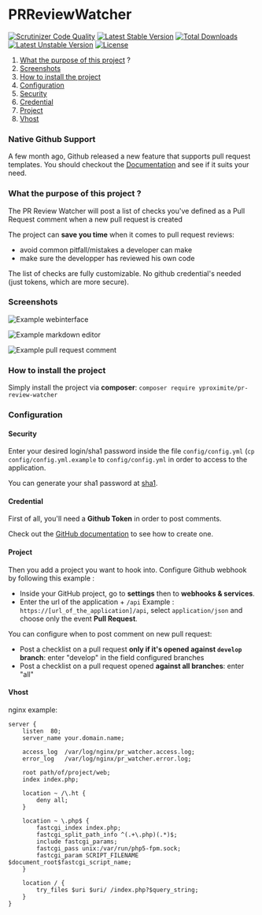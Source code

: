 # PRReviewWatcher

[![Scrutinizer Code Quality](https://scrutinizer-ci.com/g/Yproximite/PRReviewWatcher/badges/quality-score.png?b=master)](https://scrutinizer-ci.com/g/Yproximite/PRReviewWatcher/?branch=master)
[![Latest Stable Version](https://poser.pugx.org/yproximite/pr-review-watcher/v/stable)](https://packagist.org/packages/yproximite/pr-review-watcher) [![Total Downloads](https://poser.pugx.org/yproximite/pr-review-watcher/downloads)](https://packagist.org/packages/yproximite/pr-review-watcher) [![Latest Unstable Version](https://poser.pugx.org/yproximite/pr-review-watcher/v/unstable)](https://packagist.org/packages/yproximite/pr-review-watcher) [![License](https://poser.pugx.org/yproximite/pr-review-watcher/license)](https://packagist.org/packages/yproximite/pr-review-watcher)

1. [What the purpose of this project](#what-the-purpose-of-this-project-) ?
2. [Screenshots](#screenshots)
3. [How to install the project](#how-to-install-the-project)
4. [Configuration](#configuration)
  1. [Security](#security)
  2. [Credential](#credential)
  3. [Project](#project)
  4. [Vhost](#vhost)
  
  
### Native Github Support 

A few month ago, Github released a new feature that supports pull request templates. You should checkout the [Documentation](https://help.github.com/articles/creating-a-pull-request-template-for-your-repository) and see if it suits your need.

### What the purpose of this project ?
The PR Review Watcher will post a list of checks you've defined as a Pull Request comment when a new pull request is created

The project can **save you time** when it comes to pull request reviews:

* avoid common pitfall/mistakes a developer can make
* make sure the developper has reviewed his own code

The list of checks are fully customizable. No github credential's needed (just tokens, which are more secure).

### Screenshots

![Example webinterface](http://i.imgur.com/zsnuTV0.png)

![Example markdown editor](http://i.imgur.com/ZylBkSN.png)

![Example pull request comment](http://i.imgur.com/mcRPRCU.png)



### How to install the project

Simply install the project via **composer**: `composer require yproximite/pr-review-watcher`

### Configuration

#### Security

Enter your desired login/sha1 password inside the file `config/config.yml` (`cp config/config.yml.example` to `config/config.yml` in order to access to the application.

You can generate your sha1 password at [sha1](http://www.sha1-online.com/).

#### Credential

First of all, you'll need a **Github Token** in order to post comments.

Check out the [GitHub documentation](https://help.github.com/articles/creating-an-access-token-for-command-line-use/) to see how to create one.

#### Project

Then you add a project you want to hook into.
Configure Github webhook by following this example : 

* Inside your GitHub project, go to **settings** then to **webhooks & services**.
* Enter the url of the application + `/api`  Example : `https://[url_of_the_application]/api`, select `application/json` and choose only the event **Pull Request**.

You can configure when to post comment on new pull request:

* Post a checklist on a pull request **only if it's opened against `develop` branch**: enter "develop" in the field configured branches
* Post a checklist on a pull request opened **against all branches**: enter "all"

#### Vhost
nginx example: 

    server {
    	listen	80;
    	server_name your.domain.name;
     
    	access_log	/var/log/nginx/pr_watcher.access.log;
    	error_log	/var/log/nginx/pr_watcher.error.log;
     
    	root path/of/project/web;
    	index index.php;
    
    	location ~ /\.ht {
    		deny all;
    	}
    
    	location ~ \.php$ {
    		fastcgi_index index.php;
       	 	fastcgi_split_path_info ^(.+\.php)(.*)$;
       		include fastcgi_params;
        	fastcgi_pass unix:/var/run/php5-fpm.sock;
       		fastcgi_param SCRIPT_FILENAME $document_root$fastcgi_script_name;	
     	}
    
    	location / { 
            try_files $uri $uri/ /index.php?$query_string;
        }
    }
